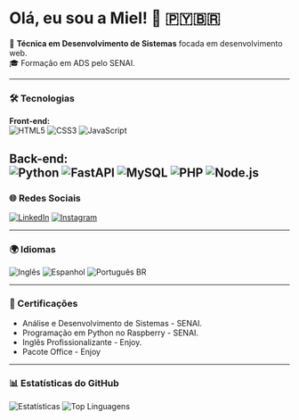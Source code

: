 # Olá, eu sou a Miel! 👋 🇵🇾🇧🇷

🚀 **Técnica em Desenvolvimento de Sistemas** focada em desenvolvimento web.  
🎓 Formação em ADS pelo SENAI.  

---

### 🛠️ Tecnologias  
**Front-end:**  
![HTML5](https://img.shields.io/badge/HTML5-E34F26?style=for-the-badge&logo=html5&logoColor=white)  ![CSS3](https://img.shields.io/badge/CSS3-1572B6?style=for-the-badge&logo=css3&logoColor=white)  ![JavaScript](https://img.shields.io/badge/JavaScript-F7DF1E?style=for-the-badge&logo=javascript&logoColor=black)  

**Back-end:**  
![Python](https://img.shields.io/badge/Python-3776AB?style=for-the-badge&logo=python&logoColor=white)  ![FastAPI](https://img.shields.io/badge/FastAPI-009688?style=for-the-badge&logo=fastapi&logoColor=white)  ![MySQL](https://img.shields.io/badge/MySQL-4479A1?style=for-the-badge&logo=mysql&logoColor=white)  ![PHP](https://img.shields.io/badge/PHP-777BB4?style=for-the-badge&logo=php&logoColor=white)  ![Node.js](https://img.shields.io/badge/Node.js-339933?style=for-the-badge&logo=nodedotjs&logoColor=white)
---

### 🌐 Redes Sociais  
[![LinkedIn](https://img.shields.io/badge/LinkedIn-0A66C2?style=for-the-badge&logo=linkedin&logoColor=white)](https://www.linkedin.com/in/miel-j-velazquez-d-s-b14473221?utm_source=share&utm_campaign=share_via&utm_content=profile&utm_medium=android_app)  [![Instagram](https://img.shields.io/badge/Instagram-E4405F?style=for-the-badge&logo=instagram&logoColor=white)](https://instagram.com/velazquezmiel)

---

### 🌍 Idiomas  
![Inglês](https://img.shields.io/badge/English-B22222?style=for-the-badge&logo=language&logoColor=white)  ![Espanhol](https://img.shields.io/badge/Español-FF5733?style=for-the-badge&logo=language&logoColor=white)  ![Português BR](https://img.shields.io/badge/Português%20(BR)-009639?style=for-the-badge&logo=language&logoColor=white)  

---
### 📜 Certificações  
- Análise e Desenvolvimento de Sistemas - SENAI.  
- Programação em Python no Raspberry - SENAI.
- Inglês Profissionalizante - Enjoy.
- Pacote Office - Enjoy 
---

### 📊 Estatísticas do GitHub  
![Estatísticas](https://github-readme-stats.vercel.app/api?username=MielVelazquezz&show_icons=true&theme=radical)  ![Top Linguagens](https://github-readme-stats.vercel.app/api/top-langs/?username=MielVelazquezz&layout=compact&theme=radical)
